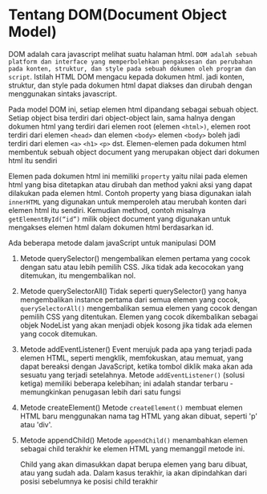 # Tentang DOM(Document Object Model)

DOM adalah cara javascript melihat suatu halaman html. `DOM adalah sebuah platform dan interface yang memperbolehkan pengaksesan dan perubahan pada konten, struktur, dan style pada sebuah dokumen oleh program dan script`. Istilah HTML DOM mengacu kepada dokumen html. jadi konten, struktur, dan style pada dokumen html dapat diakses dan dirubah dengan menggunakan sintaks javascript.

Pada model DOM ini, setiap elemen html dipandang sebagai sebuah object. Setiap object bisa terdiri dari object-object lain, sama halnya dengan dokumen html yang terdiri dari elemen root (elemen `<html>)`, elemen root terdiri dari elemen `<head>` dan elemen `<body>` elemen `<body>` boleh jadi terdiri dari elemen `<a>` `<h1>` `<p>` dst.
Elemen-elemen pada dokumen html membentuk sebuah object document yang merupakan object dari dokumen html itu sendiri

Elemen pada dokumen html ini memiliki `property` yaitu nilai pada elemen html yang bisa ditetapkan atau dirubah dan method yakni aksi yang dapat dilakukan pada elemen html. Contoh property yang biasa digunakan ialah `innerHTML` yang digunakan untuk memperoleh atau merubah konten dari elemen html itu sendiri. Kemudian method, contoh misalnya `getElementById(“id”)` milik object document yang digunakan untuk mengakses elemen html dalam dokumen html berdasarkan id.

Ada beberapa metode dalam javaScript untuk manipulasi DOM

1. Metode querySelector()
   mengembalikan elemen pertama yang cocok dengan satu atau lebih pemilih CSS. Jika tidak ada kecocokan yang ditemukan, itu mengembalikan nol.

2. Metode querySelectorAll()
   Tidak seperti querySelector() yang hanya mengembalikan instance pertama dari semua elemen yang cocok, `querySelectorAll()` mengembalikan semua elemen yang cocok dengan pemilih CSS yang ditentukan. Elemen yang cocok dikembalikan sebagai objek NodeList yang akan menjadi objek kosong jika tidak ada elemen yang cocok ditemukan.

3. Metode addEventListener()
   Event merujuk pada apa yang terjadi pada elemen HTML, seperti mengklik, memfokuskan, atau memuat, yang dapat bereaksi dengan JavaScript, ketika tombol diklik maka akan ada sesuatu yang terjadi setelahnya.
   Metode `addEventListener()` (solusi ketiga) memiliki beberapa kelebihan; ini adalah standar terbaru - memungkinkan penugasan lebih dari satu fungsi

4. Metode createElement()
   Metode `createElement()` membuat elemen HTML baru menggunakan nama tag HTML yang akan dibuat, seperti 'p' atau 'div'.

5. Metode appendChild()
   Metode `appendChild()` menambahkan elemen sebagai child terakhir ke elemen HTML yang memanggil metode ini.

   Child yang akan dimasukkan dapat berupa elemen yang baru dibuat, atau yang sudah ada. Dalam kasus terakhir, ia akan dipindahkan dari posisi sebelumnya ke posisi child terakhir
